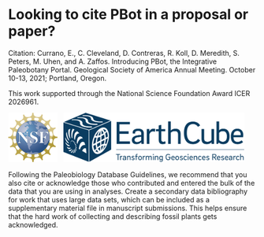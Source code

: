 # Looking to cite PBot in a proposal or paper?
Citation: Currano, E., C. Cleveland, D. Contreras, R. Koll, D. Meredith, S. Peters, M. Uhen, and A. Zaffos. Introducing PBot, the Integrative Paleobotany Portal. Geological Society of America Annual Meeting. October 10-13, 2021; Portland, Oregon.

This work supported through the National Science Foundation Award ICER 2026961.

<img src="nsflogo.jpeg" height="100">&nbsp;&nbsp;&nbsp;<img src="EarthCube-Blue-Long-Tagline.png" height="100">

Following the Paleobiology Database Guidelines, we recommend that you also cite or acknowledge those who contributed and entered the bulk of the data that you are using in analyses. Create a secondary data bibliography for work that uses large data sets, which can be included as a supplementary material file in manuscript submissions. This helps ensure that the hard work of collecting and describing fossil plants gets acknowledged.
